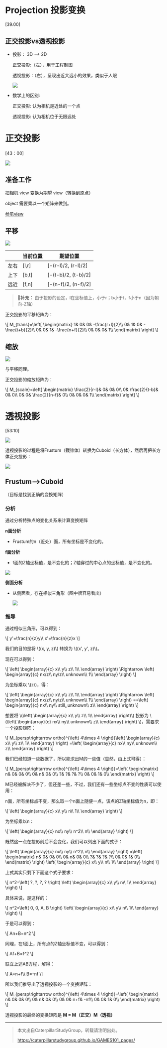 # Projection 投影变换 

[39.00]

## 正交投影vs透视投影
- 投影： 3D --> 2D
  
  正交投影:（左），用于工程制图
  
  透视投影：（右），呈现出近大远小的效果，类似于人眼
  
  ![](../assets/两种投影.jpg)

- 数学上的区别:
  
  正交投影: 认为相机是近处的一个点
  
  透视投影: 认为相机位于无限远处

# 正交投影 

[43：00]

![](../assets/orthographic.jpg)

## 准备工作

把相机 view 变换为期望 view（转换到原点）
   
object 需要乘以一个矩阵来做到。

[参见view](View.md)


## 平移

![](../assets/正交投影平移.jpg)

|    |当前位置|期望位置|
| --- | ------- | ------ |
|左右|[l,r]|[-(r-l)/2, (r-l)/2]|
|上下|[b,t]|[-(t-b)/2, (t-b)/2]|
|远近|[f,n]|[-(n-f)/2, (n-f)/2]|



> **&#x1F4CC;补充：** 由于投影的设定，l在坐标值上，小于r；b小于t，f小于n（因为朝向-Z轴）

正交投影的平移矩阵为：

\\[
M_{trans}=\left[ \begin{matrix}
    1&        0&        0&        -\frac{r+l}{2}\\\\
    0&        1&        0&        -\frac{t+b}{2}\\\\
    0&        0&        1&        -\frac{n+f}{2}\\\\
    0&        0&        0&        1\\\\
\end{matrix} \right] 
\\]

## 缩放

![](../assets/正交投影缩放.jpg)

与平移同理。

正交投影的缩放矩阵为：

\\[
M_{scale}=\left[ \begin{matrix}
    \frac{2}{r-l}&        0&        0&        0\\\\
    0&        \frac{2}{t-b}&        0&        0\\\\
    0&        0&        \frac{2}{n-f}&        0\\\\
    0&        0&        0&        1\\\\
\end{matrix} \right]
\\]


# 透视投影 

[53:10]

![](../assets/perspective.jpg)


透视投影的过程是将Frustum（截锥体）转换为Cuboid（长方体），然后再把长方体正交投影：

![](../assets/透视投影过程.jpg)

## Frustum-->Cuboid

（目标是找到正确的变换矩阵）

### 分析
通过分析特殊点的变化关系来计算变换矩阵

**n面分析**

- Frustum的n（近处）面，所有坐标是不变化的。
   
**f面分析**

- f面的Z轴坐标值，是不变化的；Z轴穿过的中心点的坐标值，是不变化的。

![](../assets/透视投影1.jpg)

**侧面分析**

- 从侧面看，存在相似三角形（图中很容易看出）
   
   ![](../assets/透视投影2.jpg)


### 推导

通过相似三角形，可以得到：

\\[
y'=\frac{n}{z}y\\\\
x'=\frac{n}{z}x
\\]

我们的目的是将 \\((x, y, z)\\) 转换为 \\((x', y', z)\\)。

现在可以得到：

\\[
\left( \begin{array}{c}
    x\\\\
    y\\\\
    z\\\\
    1\\\\
\end{array} \right) \Rightarrow \left( \begin{array}{c}
    nx/z\\\\
    ny/z\\\\
    unknown\\\\
    1\\\\
\end{array} \right) 
\\]

为坐标乘以 \\(z\\)，得：

\\[
\left( \begin{array}{c}
    x\\\\
    y\\\\
    z\\\\
    1\\\\
\end{array} \right) \Rightarrow \left( \begin{array}{c}
    nx/z\\\\
    ny/z\\\\
    unknown\\\\
    1\\\\
\end{array} \right) ==\left( \begin{array}{c}
    nx\\\\
    ny\\\\
    still\,\,unknown\\\\
    z\\\\
\end{array} \right) 
\\]

想要将 \\(\left( \begin{array}{c}
    x\\\\
    y\\\\
    z\\\\
    1\\\\
\end{array} \right)\\) 投影为 \\(\left( \begin{array}{c}
    nx\\\\
    ny\\\\
    unknown\\\\
    z\\\\
\end{array} \right) \\)，需要求一个投影矩阵：

\\[
M_{persp\rightarrow ortho}^{\left( 4\times 4 \right)}\left( \begin{array}{c}
    x\\\\
    y\\\\
    z\\\\
    1\\\\
\end{array} \right) =\left( \begin{array}{c}
    nx\\\\
    ny\\\\
    unknown\\\\
    z\\\\
\end{array} \right) 
\\]

我们已经知道一些数据了，所以能求出M的一些值（显然，由上式可得）：

\\[
M_{persp\rightarrow ortho}^{\left( 4\times 4 \right)}=\left( \begin{matrix}
    n&        0&        0&        0\\\\
    0&        n&        0&        0\\\\
    ?&        ?&        ?&        ?\\\\
    0&        0&        1&        0\\\\
\end{matrix} \right) 
\\]

M已经被解决不少了，但还差一些，不过，我们还有一些坐标点不变的性质可以使用：

n面，所有坐标点不变，那么取一个n面上随便一点，该点的Z轴坐标值为n，即：

\\[
\left( \begin{array}{c}
    x\\\\
    y\\\\
    n\\\\
    1\\\\
\end{array} \right)
\\]

为坐标乘以n：

\\[
\left( \begin{array}{c}
    nx\\\\
    ny\\\\
    n^2\\\\
    n\\\\
\end{array} \right)
\\]

既然这一点在投影前后不会变化，我们可以列出下面的式子：

\\[
\left( \begin{array}{c}
    nx\\\\
    ny\\\\
    n^2\\\\
    n\\\\
\end{array} \right) =\left( \begin{matrix}
    n&        0&        0&        0\\\\
    0&        n&        0&        0\\\\
    ?&        ?&        ?&        ?\\\\
    0&        0&        1&        0\\\\
\end{matrix} \right) \left( \begin{array}{c}
    x\\\\
    y\\\\
    n\\\\
    1\\\\
\end{array} \right) 
\\]

上式其实只剩下下面这个式子要求：

\\[
n^2=\left( ?\,  ?\,  ?\,  ? \right) \left( \begin{array}{c}
    x\\\\
    y\\\\
    n\\\\
    1\\\\
\end{array} \right) 
\\]

具体来说，是这样的：

\\[
n^2=\left( 0\,  0\,  A\,  B \right) \left( \begin{array}{c}
    x\\\\
    y\\\\
    n\\\\
    1\\\\
\end{array} \right) 
\\]

于是可以得到：

\\[
An+B=n^2
\\]

同理，在f面上，所有点的Z轴坐标值不变，可以得到：

\\[
Af+B=f^2
\\]

联立上述AB方程，解得：

\\[
A=n+f\\\\
B=-nf
\\]

所以我们推导出了透视投影的一个变换矩阵：

\\[
M_{persp\rightarrow ortho}^{\left( 4\times 4 \right)}=\left( \begin{matrix}
    n&        0&        0&        0\\\\
    0&        n&        0&        0\\\\
    0&        0&        n+f&        -nf\\\\
    0&        0&        1&        0\\\\
\end{matrix} \right) 
\\]

透视投影的最终的变换矩阵是 **M = M（正交）M（透视）**




------------------------------

> 本文出自CaterpillarStudyGroup，转载请注明出处。
>
> https://caterpillarstudygroup.github.io/GAMES101_pages/